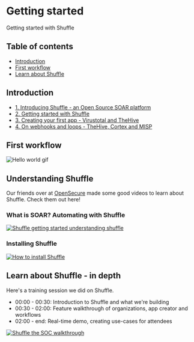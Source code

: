 # Getting started 
Getting started with Shuffle

## Table of contents
* [Introduction](#introduction)
* [First workflow](#first_workflow)
* [Learn about Shuffle](#learn_about_shuffle)

## Introduction
* [1. Introducing Shuffle - an Open Source SOAR platform](https://medium.com/security-operation-capybara/introducing-shuffle-an-open-source-soar-platform-part-1-58a529de7d12)
* [2. Getting started with Shuffle](https://medium.com/@Frikkylikeme/getting-started-with-shuffle-an-open-source-soar-platform-part-2-1d7c67a64244)
* [3. Creating your first app - Virustotal and TheHive](https://medium.com/@Frikkylikeme/integrating-shuffle-with-virustotal-and-thehive-open-source-soar-part-3-8e2e0d3396a9)
* [4. On webhooks and loops - TheHive, Cortex and MISP](https://medium.com/swlh/indicators-and-webhooks-with-thehive-cortex-and-misp-open-source-soar-part-4-f70cde942e59)

## First workflow

![Hello world gif](https://github.com/frikky/shuffle-docs/blob/master/assets/Shuffle-hello-world.gif?raw=true)

## Understanding Shuffle
Our friends over at [OpenSecure](http://opensecure.co) made some good videos to learn about Shuffle. Check them out here!

### What is SOAR? Automating with Shuffle
[![Shuffle getting started understanding shuffle](https://img.youtube.com/vi/_riaZjLnoXo/0.jpg)](https://www.youtube.com/watch?v=_riaZjLnoXo)

### Installing Shuffle
[![How to install Shuffle](https://img.youtube.com/vi/YDUKZojg0vk/0.jpg)](https://www.youtube.com/watch?v=YDUKZojg0vk)

## Learn about Shuffle - in depth
Here's a training session we did on Shuffle.

- 00:00 - 00:30: Introduction to Shuffle and what we're building
- 00:30 - 02:00: Feature walkthrough of organizations, app creator and workflows
- 02:00 - end: Real-time demo, creating use-cases for attendees

[![Shuffle the SOC walkthrough](https://img.youtube.com/vi/PNuXCixYwDc/0.jpg)](https://www.youtube.com/watch?v=PNuXCixYwDc)

